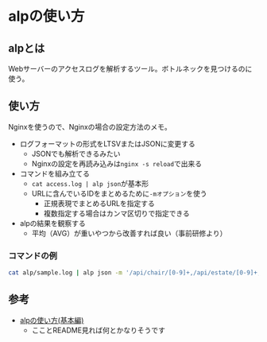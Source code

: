 # alpの使い方

## alpとは

Webサーバーのアクセスログを解析するツール。ボトルネックを見つけるのに使う。

## 使い方

Nginxを使うので、Nginxの場合の設定方法のメモ。

- ログフォーマットの形式をLTSVまたはJSONに変更する
  - JSONでも解析できるみたい
  - Nginxの設定を再読み込みは`nginx -s reload`で出来る
- コマンドを組み立てる
  - `cat access.log | alp json`が基本形
  - URLに含んでいるIDをまとめるために`-mオプション`を使う
    - 正規表現でまとめるURLを指定する
    - 複数指定する場合はカンマ区切りで指定できる
- alpの結果を観察する
  - 平均（AVG）が重いやつから改善すれば良い（事前研修より）

### コマンドの例

```bash
cat alp/sample.log | alp json -m '/api/chair/[0-9]+,/api/estate/[0-9]+,api/recommended_estate/[0-9]+' --sort avg -r
```

## 参考

- [alpの使い方(基本編)](https://zenn.dev/tkuchiki/articles/how-to-use-alp)
  - こことREADME見れば何とかなりそうです

